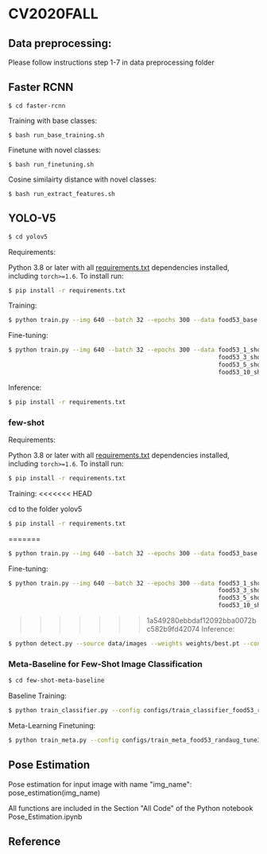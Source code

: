 # CV2020FALL
## Data preprocessing:
Please follow instructions step 1-7 in data preprocessing folder
## Faster RCNN
```
$ cd faster-rcnn
```
Training with base classes: 
```
$ bash run_base_training.sh
```
Finetune with novel classes:
```
$ bash run_finetuning.sh
```
Cosine similairty distance with novel classes:
```
$ bash run_extract_features.sh
```

## YOLO-V5

```bash
$ cd yolov5
```
Requirements:


Python 3.8 or later with all [requirements.txt](https://github.com/ultralytics/yolov5/blob/master/requirements.txt) dependencies installed, including `torch>=1.6`. To install run:
```bash
$ pip install -r requirements.txt
```
Training:

```bash
$ python train.py --img 640 --batch 32 --epochs 300 --data food53_base.yaml --weights yolov5s.pt --device 0
```

Fine-tuning:

```bash
$ python train.py --img 640 --batch 32 --epochs 300 --data food53_1_shot.yaml --weights weights/best.pt --device 0 --hyp hyp.finetune.yaml --freeze-backbone
                                                           food53_3_shot.yaml  
                                                           food53_5_shot.yaml
                                                           food53_10_shot.yaml

```

Inference:

```bash
$ pip install -r requirements.txt
```

### few-shot

Requirements:


Python 3.8 or later with all [requirements.txt](https://github.com/ultralytics/yolov5/blob/master/requirements.txt) dependencies installed, including `torch>=1.6`. To install run:
```bash
$ pip install -r requirements.txt
```
Training:
<<<<<<< HEAD

cd to the folder yolov5
```bash
$ pip install -r requirements.txt
```


=======
```bash
$ python train.py --img 640 --batch 32 --epochs 300 --data food53_base.yaml --weights yolov5s.pt --device 0
```
Fine-tuning:
```bash
$ python train.py --img 640 --batch 32 --epochs 300 --data food53_1_shot.yaml --weights weights/best.pt --device 0 --hyp hyp.finetune.yaml --freeze-backbone
                                                           food53_3_shot.yaml  
                                                           food53_5_shot.yaml
                                                           food53_10_shot.yaml
```
>>>>>>> 1a549280ebbdaf12092bba0072bc582b9fd42074
Inference:

```bash
$ python detect.py --source data/images --weights weights/best.pt --conf 0.25
```

### Meta-Baseline for Few-Shot Image Classification 
```bash
$ cd few-shot-meta-baseline
```
Baseline Training:
```bash
$ python train_classifier.py --config configs/train_classifier_food53_randaug.yaml --gpu 4,5,6,7 --name baseline_resnet18_randaug
```
Meta-Learning Finetuning:
```bash
$ python train_meta.py --config configs/train_meta_food53_randaug_tune3.yaml --gpu 4,5,6,7 --name baseline_resnet18_randaug_meta
```

## Pose Estimation
Pose estimation for input image with name "img_name": pose_estimation(img_name)

All functions are included in the Section "All Code" of the Python notebook Pose_Estimation.ipynb


## Reference

